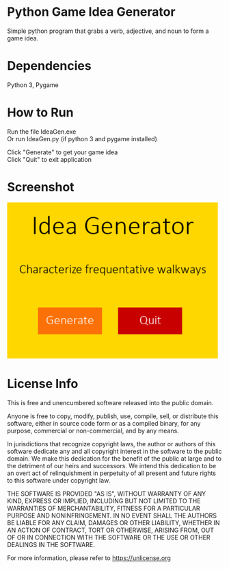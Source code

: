 # Python Game Idea Generator
Simple python program that grabs a verb, adjective, and noun to form a game idea.

# Dependencies
Python 3, Pygame

# How to Run
Run the file IdeaGen.exe  
Or run IdeaGen.py (if python 3 and pygame installed)  
  
Click "Generate" to get your game idea  
Click "Quit" to exit application  

# Screenshot
![alt text](https://github.com/KHodow677/IdeaGenerator/blob/main/Assets/Screenshots/IdeaGenerator.PNG?raw=true)

# License Info
This is free and unencumbered software released into the public domain.

Anyone is free to copy, modify, publish, use, compile, sell, or
distribute this software, either in source code form or as a compiled
binary, for any purpose, commercial or non-commercial, and by any
means.

In jurisdictions that recognize copyright laws, the author or authors
of this software dedicate any and all copyright interest in the
software to the public domain. We make this dedication for the benefit
of the public at large and to the detriment of our heirs and
successors. We intend this dedication to be an overt act of
relinquishment in perpetuity of all present and future rights to this
software under copyright law.

THE SOFTWARE IS PROVIDED "AS IS", WITHOUT WARRANTY OF ANY KIND,
EXPRESS OR IMPLIED, INCLUDING BUT NOT LIMITED TO THE WARRANTIES OF
MERCHANTABILITY, FITNESS FOR A PARTICULAR PURPOSE AND NONINFRINGEMENT.
IN NO EVENT SHALL THE AUTHORS BE LIABLE FOR ANY CLAIM, DAMAGES OR
OTHER LIABILITY, WHETHER IN AN ACTION OF CONTRACT, TORT OR OTHERWISE,
ARISING FROM, OUT OF OR IN CONNECTION WITH THE SOFTWARE OR THE USE OR
OTHER DEALINGS IN THE SOFTWARE.

For more information, please refer to <https://unlicense.org>
